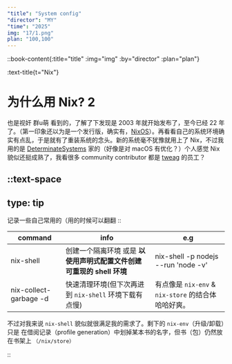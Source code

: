 ```yaml
---
"title": "System config"
"director": "MY"
"time": "2025"
img: "17/1.png"
plan: "100,100"
---
```


::book-content{:title="title" :img="img" :by="director" :plan="plan"}

:text-title{t="Nix"}
# 为什么用 Nix? 2

也是视奸 群u萌 看到的，了解了下发现是 2003 年就开始发布了，至今已经 22 年了。（第一印象还以为是一个发行版，确实有，[NixOS](https://nixos.org/)）。再看看自己的系统环境确实有点乱，于是就有了重装系统的念头。新的系统毫不犹豫就用上了 Nix，不过我用的是 [DeterminateSystems](https://github.com/DeterminateSystems/nix-installer) 家的（好像是对 macOS 有优化？）个人感觉 Nix 貌似还挺成熟了，我看很多 community contributor 都是 [tweag](https://www.tweag.io/) 的员工？


::text-space
---
type: tip
---
记录一些自己常用的（用的时候可以翻翻
::

| command | info | e.g |
| --- | --- | --- |
| nix-shell | 创建一个隔离环境 或是 **以使用声明式配置文件创建可重现的 shell 环境** | nix-shell -p nodejs --run 'node -v' |
| nix-collect-garbage -d | 快速清理环境(但下次再进到 `nix-shell` 环境下载有点慢) | 有点像是 `nix-env` & `nix-store` 的结合体哈哈好爽。 |

不过对我来说 `nix-shell` 貌似就很满足我的需求了。剩下的 `nix-env`（升级/卸载）只是 ​​在借阅记录（profile generation）中划掉某本书的名字​​，但书（包）仍然放在书架上 `（/nix/store）`

::

